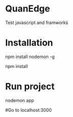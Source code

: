 # QuanEdge
Test javascript and framworks

# Installation
npm install nodemon -g

npm install 

# Run project
nodemon app

#Go to
localhost:3000


